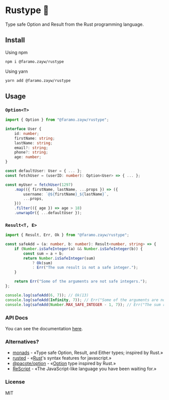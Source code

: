 # Rustype 🦀

Type safe Option and Result from the Rust programming language.

## Install

Using npm

```sh
npm i @faramo.zayw/rustype
```

Using yarn

```sh
yarn add @faramo.zayw/rustype
```

## Usage

### `Option<T>`

```ts
import { Option } from "@faramo.zayw/rustype";

interface User {
	id: number;
	firstName: string;
	lastName: string;
	email?: string;
	phone?: string;
	age: number;
}

const defaultUser: User = { ... };
const fetchUser = (userID: number): Option<User> => { ... };

const myUser = fetchUser(1297)
	.map(({ firstName, lastName, ...props }) => ({
		username: `@${firstName}_${lastName}`,
		...props,
	}))
	.filter(({ age }) => age > 18)
	.unwrapOr({ ...defaultUser });
```

### `Result<T, E>`

```ts
import { Result, Err, Ok } from "@faramo.zayw/rustype";

const safeAdd = (a: number, b: number): Result<number, string> => {
	if (Number.isSafeInteger(a) && Number.isSafeInteger(b)) {
		const sum = a + b;
		return Number.isSafeInteger(sum)
			? Ok(sum)
			: Err("The sum result is not a safe integer.");
	}

	return Err("Some of the arguments are not safe integers.");
};

console.log(safeAdd(6, 7)); // Ok(13)
console.log(safeAdd(Infinity, 7)); // Err("Some of the arguments are not safe integers.")
console.log(safeAdd(Number.MAX_SAFE_INTEGER - 1, 7)); // Err("The sum result is not a safe integer.");
```

### API Docs

You can see the documentation [here](https://rustype.vercel.app/).

### Alternatives?

- [monads](https://github.com/hqoss/monads) - «Type safe Option, Result, and Either types; inspired by Rust.»
- [rusted](https://github.com/pocka/rusted) - «[Rust](https://github.com/rust-lang/rust)'s syntax features for javascript.»
- [@pacote/option](https://www.npmjs.com/package/@pacote/option) - «[Option](https://doc.rust-lang.org/std/option/enum.Option.html) type inspired by Rust.»
- [ReScript](https://rescript-lang.org/) - «The JavaScript-like language you have been waiting for.»

### License

MIT
